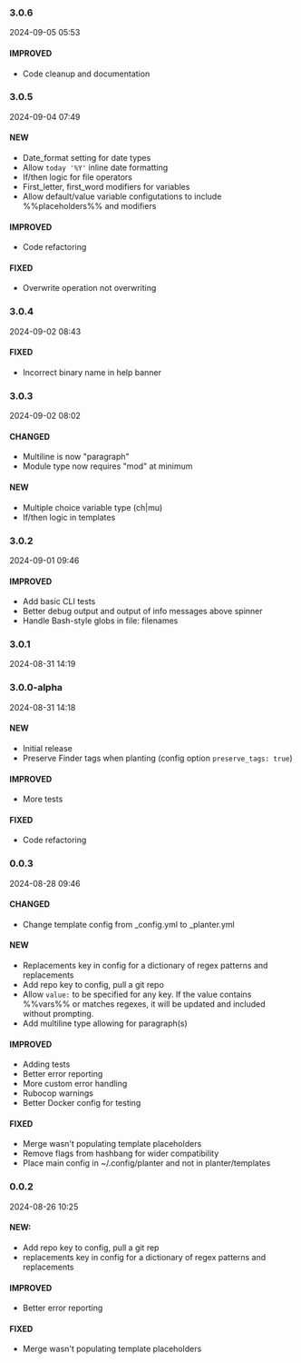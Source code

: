 ### 3.0.6

2024-09-05 05:53

#### IMPROVED

- Code cleanup and documentation

### 3.0.5

2024-09-04 07:49

#### NEW

- Date_format setting for date types
- Allow `today '%Y'` inline date formatting
- If/then logic for file operators
- First_letter, first_word modifiers for variables
- Allow default/value variable configutations to include %%placeholders%% and modifiers

#### IMPROVED

- Code refactoring

#### FIXED

- Overwrite operation not overwriting

### 3.0.4

2024-09-02 08:43

#### FIXED

- Incorrect binary name in help banner

### 3.0.3

2024-09-02 08:02

#### CHANGED

- Multiline is now "paragraph"
- Module type now requires "mod" at minimum

#### NEW

- Multiple choice variable type (ch|mu)
- If/then logic in templates

### 3.0.2

2024-09-01 09:46

#### IMPROVED

- Add basic CLI tests
- Better debug output and output of info messages above spinner
- Handle Bash-style globs in file: filenames

### 3.0.1

2024-08-31 14:19

### 3.0.0-alpha

2024-08-31 14:18

#### NEW

- Initial release
- Preserve Finder tags when planting (config option `preserve_tags: true`)

#### IMPROVED

- More tests

#### FIXED

- Code refactoring

### 0.0.3

2024-08-28 09:46

#### CHANGED

- Change template config from _config.yml to _planter.yml

#### NEW

- Replacements key in config for a dictionary of regex patterns and replacements
- Add repo key to config, pull a git repo
- Allow `value:` to be specified for any key. If the value contains %%vars%% or matches regexes, it will be updated and included without prompting.
- Add multiline type allowing for paragraph(s)

#### IMPROVED

- Adding tests
- Better error reporting
- More custom error handling
- Rubocop warnings
- Better Docker config for testing

#### FIXED

- Merge wasn't populating template placeholders
- Remove flags from hashbang for wider compatibility
- Place main config in ~/.config/planter and not in planter/templates

### 0.0.2

2024-08-26 10:25

#### NEW:

- Add repo key to config, pull a git rep
- replacements key in config for a dictionary of regex patterns and replacements

#### IMPROVED

- Better error reporting

#### FIXED

- Merge wasn't populating template placeholders
